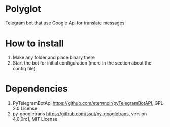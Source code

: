 # Polyglot
Telegram bot that use Google Api for translate messages
# How to install
1. Make any folder and place binary there
2. Start the bot for initial configuration (more in the section about the config file)
# Dependencies
1. PyTelegramBotApi https://github.com/eternnoir/pyTelegramBotAPI, GPL-2.0 License
2. py-googletrans https://github.com/ssut/py-googletrans, version 4.0.0rc1, MIT License
